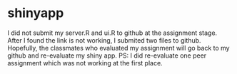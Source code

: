 shinyapp
========
I did not submit my server.R and ui.R to github at the assignment stage. After I found the link is not working, I submited two 
files to github. Hopefully, the classmates who evaluated my assignment will go back to my github and re-evaluate my shiny app.
PS: I did re-evaluate one peer assignment which was not working at the first place.

